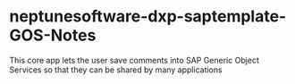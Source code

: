 # neptunesoftware-dxp-saptemplate-GOS-Notes
This core app lets the user save comments into SAP Generic Object Services so that they can be shared by many applications
